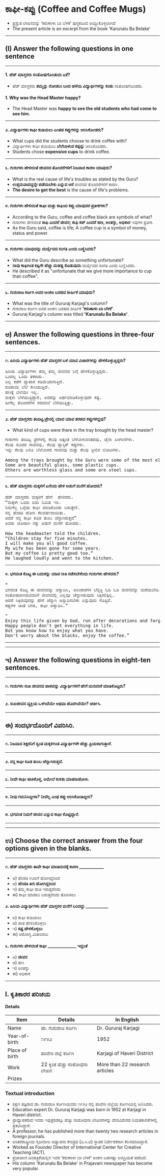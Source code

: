 # ಕಾಫೀ-ಕಪ್ಪು  (Coffee and Coffee Mugs)
* ಪ್ರಸ್ತುತ ಲೇಖನವನ್ನು ‘ಕರುಣಾಳು ಬಾ ಬೆಳಕೆ’ ಪುಸ್ತಕದಿಂದ ಆಯ್ದುಕೊಳ್ಳಲಾಗಿದೆ
* The present article is an excerpt from the book 'Karunalu Ba Belake'
-------------------------------------------------------
## (I) Answer the following questions in one sentence
-------------------------------------------------------
#### 1. ಹೆಡ್ ಮಾಸ್ತರರು ಸಂತೋಷಗೊಂಡುದು ಏಕೆ?
* ಹೆಡ್ ಮಾಸ್ತರರು **ತಮ್ಮನ್ನು ನೋಡಲು ಬಂದ ಹಳೆಯ ವಿದ್ಯಾರ್ಥಿಗಳನ್ನು ಕಂಡು** ಸಂತೋಷಗೊಂಡರು.

#### 1. Why was the Head Master happy?
* The Head Master was **happy to see the old students who had come to see him**.
--------------------------------------------------------------------------------------------------------------
#### ೨. ವಿದ್ಯಾರ್ಥಿಗಳು ಕಾಫೀ ಕುಡಿಯಲು ಎಂತಹ ಕಪ್ಪುಗಳನ್ನು ಆರಿಸಿಕೊಂಡರು?
* What cups did the students choose to drink coffee with?
* ವಿದ್ಯಾರ್ಥಿಗಳು ಕಾಫೀ ಕುಡಿಯಲು **ಬೆಲೆಬಾಳುವ ಕಪ್ಪನ್ನು** ಆರಿಸಿಕೊಂಡರು.
* Students chose **expensive cups** to drink coffee.
--------------------------------------------------------------------------------------------------------------
#### ೩. ಗುರುಗಳು ಹೇಳಿದಂತೆ ಜೀವನದ ತೊಂದರೆಗಳಿಗೆ ನಿಜವಾದ ಕಾರಣ ಯಾವುದು?
* What is the real cause of life's troubles as stated by the Guru?
* **ಉತ್ತಮವಾದದ್ದನ್ನೇ ಪಡೆಯಬೇಕು ಎನ್ನುವ ಆಸೆ** ಜೀವನದ ತೊಂದರೆಗಳಿಗೆ ಕಾರಣ.
* **The desire to get the best** is the cause of life's problems.
--------------------------------------------------------------------------------------------------------------
#### ೪. ಗುರುಗಳು ಹೇಳಿದಂತೆ ಕಾಫೀ ಮತ್ತು ಕಾಫಿಯ ಕಪ್ಪು ಯಾವುದರ ಪ್ರತೀಕಗಳು?
* According to the Guru, coffee and coffee black are symbols of what?
* ಗುರುಗಳು ಹೇಳಿದಂತೆ **ಕಾಫಿ ಎಂದರೆ ಜೀವನ; ಕಾಫಿ ಕಪ್ ಎಂದರೆ ಹಣ, ಅಂತಸ್ತು, ಅಧಿಕಾರ** ಇವುಗಳ ಪ್ರತೀಕ.
* As the Guru said, coffee is life; A coffee cup is a symbol of money, status and power.
--------------------------------------------------------------------------------------------------------------
#### ೫. ಗುರುಗಳು ಯಾವುದನ್ನು ದುರ್ದೈವದ ಸಂಗತಿ ಎಂದು ಬಣ್ಣಿಸಿದರು?
* What did the Guru describe as something unfortunate?
* **ನಾವು ಕಾಫಿಗಿಂತ ಕಪ್ಪಿಗೇ ಹೆಚ್ಚು ಮಹತ್ವ ಕೊಡುವುದು** ದುರ್ದೈವದ ಸಂಗತಿ ಎಂದು ಬಣ್ಣಿಸಿದರು.
* He described it as "unfortunate that we give more importance to cup than coffee".
--------------------------------------------------------------------------------------------------------------
#### ೬. ಗುರುರಾಜ ಕರ್ಜಗಿ ಅವರ ಅಂಕಣ ಬರಹದ ಶೀರ್ಷಿಕೆ ಯಾವುದು?
* What was the title of Gururaj Karjagi's column?
* ಗುರುರಾಜ ಕರ್ಜಗಿ ಅವರ ಅಂಕಣ ಬರಹದ ಶೀರ್ಷಿಕೆ **‘ಕರುಣಾಳು ಬಾ ಬೆಳಕೆ’**.
* Gururaj Karjagi's column was titled **'Karunalu Ba Belake'**.
--------------------------------------------------------------------------------------------------------------
## ಆ) Answer the following questions in three-four sentences.
--------------------------------------------------------------------------------------------------------------
#### ೧. ಹಿರಿಯ ವಿದ್ಯಾರ್ಥಿಗಳು ಹೆಡ್ ಮಾಸ್ತರರ ಬಳಿ ಯಾವ ವಿಚಾರಗಳನ್ನು ಹೇಳಿಕೊಳ್ಳುತ್ತಿದ್ದರು?
<pre>
ಹಿರಿಯ ವಿದ್ಯಾರ್ಥಿಗಳು ತಮ್ಮ ತಮ್ಮ ಜೀವನದ ಬಗ್ಗೆ ಹೇಳಿಕೊಳ್ಳುತ್ತಿದ್ದರು. 
ಒಂದಲ್ಲ ಒಂದು ತಕರಾರು. 
ಎಲ್ಲ ಕಡೆಗೆ ವ್ಯಾಪಾರ ಕಡಿಮೆಯಾಗುತ್ತಿದೆ. 
ರೂಪಾಯಿ ಬೆಲೆ ಕುಸಿಯುತ್ತಿದೆ. 
ಹಣಕ್ಕೆ ಬೆಲೆಯೇ ಇಲ್ಲ.
ಮಕ್ಕಳು ಬೆಳೆಯುತ್ತಿದ್ದಾರೆ, ಅವರನ್ನು ಅರ್ಥಮಾಡಿಕೊಳ್ಳುವುದೇ ಕಷ್ಟ. 
ಹೀಗೆಲ್ಲ ತೊಂದರೆಗಳ ಸರಮಾಲೆ ಬೆಳೆಯುತ್ತಿತ್ತು. 
</pre>
--------------------------------------------------------------------------------------------------------------
#### ೨. ಹೆಡ್ ಮಾಸ್ತರರು ತಂದಿಟ್ಟ ಟ್ರೇನಲ್ಲಿ ಯಾವ ಯಾವ ತರಹದ ಕಪ್ಪುಗಳಿದ್ದವು?
* What kind of cups were there in the tray brought by the head master?
<pre>
ಗುರುಗಳು ತಂದಿಟ್ಟ ಟ್ರೇಗಳಲ್ಲಿ ಕೆಲವು ಅತ್ಯಂತ ಬೆಳೆಬಾಳುವಂತಹವು, ಚೈನಾ ಪಿಂಗಾಣಿಗಳು.
ಕೆಲವು ಸುಂದರ ಗಾಜಿನವು, ಕೆಲವು ಪ್ಲಾಸ್ಟಿಕ್ ಕಪ್ಪುಗಳು.
ಇನ್ನು ಕೆಲವು ಏನೂ ಬೆಲೆಬಾಳದ ಗಾಜಿನವು ಮತ್ತು ಕೆಲವು ಸ್ಟೀಲಿನ ಲೋಟಗಳು.

Among the trays brought by the Guru were some of the most elaborate, china porcelains.
Some are beautiful glass, some plastic cups.
Others are worthless glass and some are steel cups.
</pre>

--------------------------------------------------------------------------------------------------------------

#### ೩. ಹೆಡ್ ಮಾಸ್ತರರು ಮಕ್ಕಳಿಗೆ ಏನೆಂದು ಹೇಳಿ ಅಡುಗೆ ಮನೆಗೆ ಹೋದರು?
<pre>
ಹೆಡ್ ಮಾಸ್ತರರು ಮಕ್ಕಳಿಗೆ ಹೇಗೆ  ಹೇಳಿದರು. 
“ಮಕ್ಕಳೇ ಒಂದು ಐದು ನಿಮಿಷ ಇರಿ. 
ನಿಮಗೆಲ್ಲ ಒಳ್ಳೆಯ ಕಾಫೀ ಮಾಡಿಕೊಂಡು ಬರುತ್ತೇನೆ. 
ನನ್ನ ಹೆಂಡತಿ ಹೋಗಿ ಕೆಲವರ್ಷವಾಯಿತು. 
ಆದರೆ ನನ್ನ ಕಾಫೀ ಕೂಡ ತುಂಬ ಚೆನ್ನಾಗಿರುತ್ತದೆ” 
ಅವರು ಜೋರಾಗಿ ನಕ್ಕು ಅಡುಗೆ ಮನೆಗೆ ಹೋದರು.

How the headmaster told the children.
“Children stay for five minutes.
I will make you all good coffee.
My wife has been gone for some years.
But my coffee is pretty good too.”
He laughed loudly and went to the kitchen.
</pre>
--------------------------------------------------------------------------------------------------------------
#### ೪. ಭಗವಂತ ಕೊಟ್ಟ ಈ ಬದುಕನ್ನು ಯಾವ ರೀತಿ ನಡೆಸಬೇಕೆಂದು ಗುರುಗಳು ಹೇಳಿದರು?
<pre>
“
ಭಗವಂತ ಕೊಟ್ಟ ಈ ಜೀವನವನ್ನು ಆಸ್ವಾದಿಸಿ, ಅಲಂಕಾರಗಳ ಬೆನ್ನತ್ತಿ ಓಡಿ ಓಡಿ ಜೀವನವನ್ನು ಮರೆಯಬೇಡಿ. 
ಸಂತೋಷವಾಗಿರುವವರಿಗೆ ಜೀವನದಲ್ಲಿ ಎಲ್ಲವೂ ಚೆನ್ನಾಗಿರುವುದು ಸಿಕ್ಕಿರಲಿಕ್ಕಿಲ್ಲ. 
ಆದರೆ ಸಿಕ್ಕಿರುವುದನ್ನು ಹೇಗೆ ಚೆನ್ನಾಗಿ ಆಸ್ವಾದಿಸಬೇಕು ಎನ್ನುವುದು ಗೊತ್ತಿದೆ. 
ಕಪ್ಪುಗಳ ಚಿಂತೆ ಬೇಡ, ಕಾಫೀ ಆಸ್ವಾದಿಸಿ.” 

"
Enjoy this life given by God, run after decorations and forget life.
Happy people don't get everything in life.
But you know how to enjoy what you have.
Don't worry about the blacks, enjoy the coffee.”
</pre>
--------------------------------------------------------------------------------------------------------------
--------------------------------------------------------------------------------------------------------------
## ಇ) Answer the following questions in eight-ten sentences.
--------------------------------------------------------------------------------------------------------------
#### ೧. ಗುರುಗಳು ಸುಖ ಜೀವನದ ಪಾಠವನ್ನು ವಿದ್ಯಾರ್ಥಿಗಳಿಗೆ ಹೇಗೆ ಮನವರಿಕೆ ಮಾಡಿಕೊಟ್ಟರು?
--------------------------------------------------------------------------------------------------------------
#### ೨. ಸುಖಜೀವನ ವ್ಯಕ್ತಿಯ ಒಳಗಿದೆಯೇ ಅಥವಾ ಹೊರಗಿದೆಯೇ? ಚರ್ಚಿಸಿ.
--------------------------------------------------------------------------------------------------------------
## ಈ) ಸಂದರ್ಭದೊಂದಿಗೆ ವಿವರಿಸಿರಿ.
--------------------------------------------------------------------------------------------------------------
#### ೧. ನಿಜವಾದ ಶಿಕ್ಷಕನಿಗೆ ಸ್ವಂತ ಮಕ್ಕಳಿಗಿಂತ ವಿದ್ಯಾರ್ಥಿಗಳೇ ಹೆಚ್ಚು ಪ್ರಿಯರಾಗುತ್ತಾರೆ.
--------------------------------------------------------------------------------------------------------------
#### ೨. ನನ್ನ ಕಾಫೀ ಕೂಡ ತುಂಬ ಚೆನ್ನಾಗಿರುತ್ತದೆ.
--------------------------------------------------------------------------------------------------------------
#### ೩. ನೀವೇ ಕಾಫೀ ಹಾಕಿಕೊಳ್ಳಿ, ಆಮೇಲೆ ಕುಳಿತು ಮಾತನಾಡೋಣ.
--------------------------------------------------------------------------------------------------------------
#### ೪. ನೀವು ಗಮನಿಸಿದ್ದೀರಾ? ನೀವೆಲ್ಲ ಎಂಥ ಕಪ್ಪು ಆರಿಸಿಕೊಂಡಿದ್ದೀರಿ?
--------------------------------------------------------------------------------------------------------------
#### ೫. ಭಗವಂತ ನಿಮಗೆ ಜೀವನ ಎನ್ನುವ ಕಾಫೀ ಕೊಟ್ಟಿದ್ದಾನೆ.
--------------------------------------------------------------------------------------------------------------

--------------------------------------------------------------------------------------------------------------
## ಉ) Choose the correct answer from the four options given in the blanks.
--------------------------------------------------------------------------------------------------------------
#### ೧. ಹೆಡ್ ಮಾಸ್ತರರು ತಾವೇ ಕಾಫೀ ಮಾಡಿದುದಕ್ಕೆ ಕಾರಣ ____________
* ಅ) ಹೆಂಡತಿ ಊರಿಗೆ ಹೋಗಿದ್ದರಿಂದ 
* ಆ) **ಹೆಂಡತಿ ತೀರಿ ಹೋಗಿದ್ದರಿಂದ**
* ಇ) ತಮ್ಮ ಕಾಫೀ ರುಚಿ ಇರುತ್ತದೆಂದು 
* ಈ) ಕಾಫೀ ಮಾಡಲು ಬರುತ್ತದೆಂದು ತೋರಿಸಲು
#### ೨. ಹಿರಿಯ ವಿದ್ಯಾರ್ಥಿಗಳು ಹೆಡ್ ಮಾಸ್ತರರ ಮನೆಗೆ ಬಂದದ್ದು ___________
* ಅ) ಕಾಫೀ ಕುಡಿಯಲು 
* ಆ) ಪಾಠ ಹೇಳಿಸಿಕೊಳ್ಳಲು
* ಇ) **ಕಷ್ಟ ಹೇಳಿಕೊಳ್ಳಲು**
* ಈ) ಆರೋಗ್ಯ ವಿಚಾರಿಸಲು
#### ೩. ಗುರುಗಳು ಹೇಳಿದಂತೆ ಕಾಫೀ ______________ ಇದ್ದಂತೆ
* ಅ) **ಜೀವನ**
* ಆ) ಹಣ
* ಇ) ಅಂತಸ್ತು 
* ಈ) ಅಧಿಕಾರ
--------------------------------------------------------------------------------------------------------------
## I. ಕೃತಿಕಾರರ ಪರಿಚಯ
#### Details
|Item | Details| In English|
|-|-|-|
|Name | ಡಾ. ಗುರುರಾಜ ಕರ್ಜಗಿ | Dr. Gururaj Karjagi
|Year-of-birth | ೧೯೫೨ | 1952
|Place of birth | ಹಾವೇರಿ ಜಿಲ್ಲೆ ಕರ್ಜಗಿ | Karjagi of Haveri District 
|Work|22 ಕ್ಕಿಂತ ಹೆಚ್ಚು ಸಂಶೋಧನಾ ಲೇಖನ |More than 22 research articles|
|Prizes| |  |
### Textual introduction
* ಶಿಕ್ಷಣ ತಜ್ಞರಾದ ಡಾ. ಗುರುರಾಜ ಕರ್ಜಗಿಯವರು ೧೯೫೨ ರಲ್ಲಿ ಹಾವೇರಿ ಜಿಲ್ಲೆಯ ಕರ್ಜಗಿಯಲ್ಲಿ ಜನಿಸಿದರು. 
* Education expert Dr. Gururaj Karjagi was born in 1952 at Karjagi in Haveri district.
* ಪ್ರಾಧ್ಯಾಪಕರಾದ ಇವರು ಇಪ್ಪತ್ತೆರಡಕ್ಕೂ ಹೆಚ್ಚು ಸಂಶೋಧನಾ ಲೇಖನಗಳನ್ನು ದೇಶವಿದೇಶದ ನಿಯತಕಾಲಿಕೆಗಳಲ್ಲಿ ಪ್ರಕಟಿಸಿದ್ದಾರೆ. 
* A professor, he has published more than twenty two research articles in foreign journals.
* ಅಂತರರಾಷ್ಟ್ರೀಯ ಸೃಜನಶೀಲ ಅಧ್ಯಾಪನಾ ಕೇಂದ್ರದ (ಎ.ಸಿ.ಟಿ) ಸ್ಥಾಪಕ ನಿರ್ದೇಶಕರಾಗಿ ಕೆಲಸಮಾಡಿದ್ದಾರೆ. 
* Worked as Founder Director of International Center for Creative Teaching (ACT).
* ಪ್ರಜಾವಾಣಿ ದಿನಪತ್ರಿಕೆಯಲ್ಲಿನ ಇವರ ‘ಕರುಣಾಳು ಬಾ ಬೆಳಕೆ’ ಅಂಕಣ ಬಹಳಷ್ಟು ಜನಪ್ರಿಯತೆ ಪಡೆದಿದೆ. 
* His column 'Karunalu Ba Belake' in Prajavani newspaper has become very popular.

